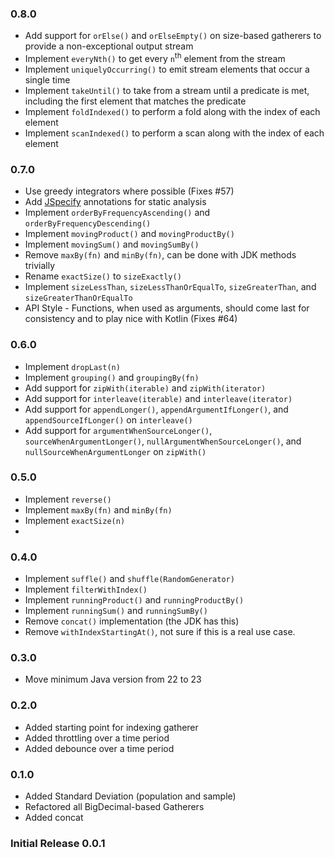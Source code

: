 ### 0.8.0 
+ Add support for `orElse()` and `orElseEmpty()` on size-based gatherers to provide a non-exceptional output stream
+ Implement `everyNth()` to get every `n`<sup>th</sup> element from the stream
+ Implement `uniquelyOccurring()` to emit stream elements that occur a single time
+ Implement `takeUntil()` to take from a stream until a predicate is met, including the first element that matches the predicate
+ Implement `foldIndexed()` to perform a fold along with the index of each element
+ Implement `scanIndexed()` to perform a scan along with the index of each element

### 0.7.0
+ Use greedy integrators where possible (Fixes #57)
+ Add [JSpecify](https://jspecify.dev/) annotations for static analysis
+ Implement `orderByFrequencyAscending()` and `orderByFrequencyDescending()`
+ Implement `movingProduct()` and `movingProductBy()`
+ Implement `movingSum()` and `movingSumBy()`
+ Remove `maxBy(fn)` and `minBy(fn)`, can be done with JDK methods trivially
+ Rename `exactSize()` to `sizeExactly()`
+ Implement `sizeLessThan`, `sizeLessThanOrEqualTo`, `sizeGreaterThan`, and `sizeGreaterThanOrEqualTo`
+ API Style - Functions, when used as arguments, should come last for consistency and to play nice with Kotlin (Fixes #64)

### 0.6.0
+ Implement `dropLast(n)`
+ Implement `grouping()` and `groupingBy(fn)`
+ Add support for `zipWith(iterable)` and `zipWith(iterator)`
+ Add support for `interleave(iterable)` and `interleave(iterator)`
+ Add support for `appendLonger()`, `appendArgumentIfLonger()`, and `appendSourceIfLonger()` on `interleave()`
+ Add support for `argumentWhenSourceLonger()`, `sourceWhenArgumentLonger()`, `nullArgumentWhenSourceLonger()`, and `nullSourceWhenArgumentLonger` on `zipWith()`

### 0.5.0
+ Implement `reverse()`
+ Implement `maxBy(fn)` and `minBy(fn)`
+ Implement `exactSize(n)`
+ 
### 0.4.0
+ Implement `suffle()` and `shuffle(RandomGenerator)`
+ Implement `filterWithIndex()`
+ Implement `runningProduct()` and `runningProductBy()`
+ Implement `runningSum()` and `runningSumBy()`
+ Remove `concat()` implementation (the JDK has this)
+ Remove `withIndexStartingAt()`, not sure if this is a real use case.

### 0.3.0
+ Move minimum Java version from 22 to 23

### 0.2.0
+ Added starting point for indexing gatherer
+ Added throttling over a time period
+ Added debounce over a time period

### 0.1.0
+ Added Standard Deviation (population and sample)
+ Refactored all BigDecimal-based Gatherers
+ Added concat

### Initial Release 0.0.1